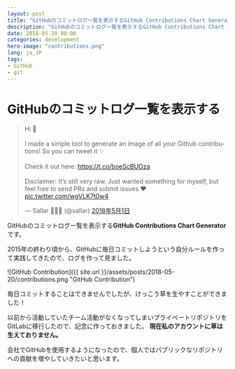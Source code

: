 ```yaml
---
layout: post
title: "GitHubのコミットログ一覧を表示するGitHub Contributions Chart Generator"
description: "GitHubのコミットログ一覧を表示するGitHub Contributions Chart Generatorです。2015年の終わり頃から、GitHubに毎日コミットしようという自分ルールを作って実践してきたので、ログを作って見ました。"
date: 2018-05-20 00:00
categories: development
hero-image: "contributions.png"
lang: ja_JP
tags:
- GitHub
- git
---
```


# GitHubのコミットログ一覧を表示する

<blockquote class="twitter-tweet" data-lang="ja"><p lang="en" dir="ltr">Hi 👋<br><br>I made a simple tool to generate an image of all your Github contributions! So you can tweet it ✨<br><br>Check it out here: <a href="https://t.co/boeScBUOza">https://t.co/boeScBUOza</a><br><br>Disclaimer: It’s still very raw. Just wanted something for myself, but feel free to send PRs and submit issues ♥️ <a href="https://t.co/wgVLK7t0w4">pic.twitter.com/wgVLK7t0w4</a></p>&mdash; Sallar 👨🏻‍💻 (@sallar) <a href="https://twitter.com/sallar/status/991307546978930688?ref_src=twsrc%5Etfw">2018年5月1日</a></blockquote> <script async src="https://platform.twitter.com/widgets.js" charset="utf-8"></script> 


GitHubのコミットログ一覧を表示する**GitHub Contributions Chart Generator**です。

2015年の終わり頃から、GitHubに毎日コミットしようという自分ルールを作って実践してきたので、ログを作って見ました。

![GitHub Contribution]({{ site.url }}/assets/posts/2018-05-20/contributions.png "GitHub Contribution")

毎日コミットすることはできませんでしたが、けっこう草を生やすことができました！

以前から活動していたチーム活動がなくなってしまいプライベートリポジトリをGitLabに移行したので、記念に作っておきました。
**現在私のアカウントに草は生えておりません。**

会社でGitHubを使用するようになったので、個人ではパブリックなリポジトリへの貢献を増やしていきたいと思います。